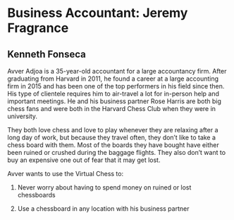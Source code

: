 # Business Accountant: Jeremy Fragrance
Kenneth Fonseca
-
Avver Adjoa is a 35-year-old accountant for a large accountancy firm. After graduating from Harvard in 2011, he found a career at a large accounting firm in 2015 and has been one of the top performers in his field since then. His type of clientele requires him to air-travel a lot for in-person help and important meetings. He and his business partner Rose Harris are both big chess fans and were both in the Harvard Chess Club when they were in university.  

They both love chess and love to play whenever they are relaxing after a long day of work, but because they travel often, they don’t like to take a chess board with them. Most of the boards they have bought have either been ruined or crushed during the baggage flights. They also don’t want to buy an expensive one out of fear that it may get lost. 

Avver wants to use the Virtual Chess to: 

1.   Never worry about having to spend money on ruined or lost chessboards 

2.   Use a chessboard in any location with his business partner 
